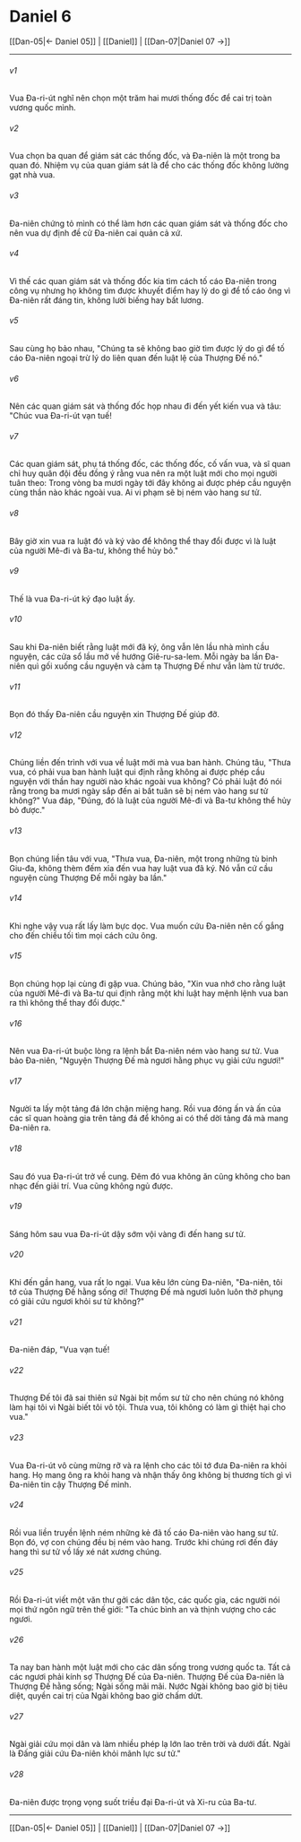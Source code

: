 # Daniel 6

[[Dan-05|← Daniel 05]] | [[Daniel]] | [[Dan-07|Daniel 07 →]]
***



###### v1 
Vua Đa-ri-út nghĩ nên chọn một trăm hai mươi thống đốc để cai trị toàn vương quốc mình. 

###### v2 
Vua chọn ba quan để giám sát các thống đốc, và Đa-niên là một trong ba quan đó. Nhiệm vụ của quan giám sát là để cho các thống đốc không lường gạt nhà vua. 

###### v3 
Đa-niên chứng tỏ mình có thể làm hơn các quan giám sát và thống đốc cho nên vua dự định đề cử Đa-niên cai quản cả xứ. 

###### v4 
Vì thế các quan giám sát và thống đốc kia tìm cách tố cáo Đa-niên trong công vụ nhưng họ không tìm được khuyết điểm hay lý do gì để tố cáo ông vì Đa-niên rất đáng tin, không lười biếng hay bất lương. 

###### v5 
Sau cùng họ bảo nhau, "Chúng ta sẽ không bao giờ tìm được lý do gì để tố cáo Đa-niên ngoại trừ lý do liên quan đến luật lệ của Thượng Đế nó." 

###### v6 
Nên các quan giám sát và thống đốc họp nhau đi đến yết kiến vua và tâu: "Chúc vua Đa-ri-út vạn tuế! 

###### v7 
Các quan giám sát, phụ tá thống đốc, các thống đốc, cố vấn vua, và sĩ quan chỉ huy quân đội đều đồng ý rằng vua nên ra một luật mới cho mọi người tuân theo: Trong vòng ba mươi ngày tới đây không ai được phép cầu nguyện cùng thần nào khác ngoài vua. Ai vi phạm sẽ bị ném vào hang sư tử. 

###### v8 
Bây giờ xin vua ra luật đó và ký vào để không thể thay đổi được vì là luật của người Mê-đi và Ba-tư, không thể hủy bỏ." 

###### v9 
Thế là vua Đa-ri-út ký đạo luật ấy. 

###### v10 
Sau khi Đa-niên biết rằng luật mới đã ký, ông vẫn lên lầu nhà mình cầu nguyện, các cửa sổ lầu mở về hướng Giê-ru-sa-lem. Mỗi ngày ba lần Đa-niên quì gối xuống cầu nguyện và cảm tạ Thượng Đế như vẫn làm từ trước. 

###### v11 
Bọn đó thấy Đa-niên cầu nguyện xin Thượng Đế giúp đỡ. 

###### v12 
Chúng liền đến trình với vua về luật mới mà vua ban hành. Chúng tâu, "Thưa vua, có phải vua ban hành luật qui định rằng không ai được phép cầu nguyện với thần hay người nào khác ngoài vua không? Có phải luật đó nói rằng trong ba mươi ngày sắp đến ai bất tuân sẽ bị ném vào hang sư tử không?" Vua đáp, "Đúng, đó là luật của người Mê-đi và Ba-tư không thể hủy bỏ được." 

###### v13 
Bọn chúng liền tâu với vua, "Thưa vua, Đa-niên, một trong những tù binh Giu-đa, không thèm đếm xỉa đến vua hay luật vua đã ký. Nó vẫn cứ cầu nguyện cùng Thượng Đế mỗi ngày ba lần." 

###### v14 
Khi nghe vậy vua rất lấy làm bực dọc. Vua muốn cứu Đa-niên nên cố gắng cho đến chiều tối tìm mọi cách cứu ông. 

###### v15 
Bọn chúng họp lại cùng đi gặp vua. Chúng bảo, "Xin vua nhớ cho rằng luật của người Mê-đi và Ba-tư qui định rằng một khi luật hay mệnh lệnh vua ban ra thì không thể thay đổi được." 

###### v16 
Nên vua Đa-ri-út buộc lòng ra lệnh bắt Đa-niên ném vào hang sư tử. Vua bảo Đa-niên, "Nguyện Thượng Đế mà ngươi hằng phục vụ giải cứu ngươi!" 

###### v17 
Người ta lấy một tảng đá lớn chận miệng hang. Rồi vua đóng ấn và ấn của các sĩ quan hoàng gia trên tảng đá để không ai có thể dời tảng đá mà mang Đa-niên ra. 

###### v18 
Sau đó vua Đa-ri-út trở về cung. Đêm đó vua không ăn cũng không cho ban nhạc đến giải trí. Vua cũng không ngủ được. 

###### v19 
Sáng hôm sau vua Đa-ri-út dậy sớm vội vàng đi đến hang sư tử. 

###### v20 
Khi đến gần hang, vua rất lo ngại. Vua kêu lớn cùng Đa-niên, "Đa-niên, tôi tớ của Thượng Đế hằng sống ơi! Thượng Đế mà ngươi luôn luôn thờ phụng có giải cứu ngươi khỏi sư tử không?" 

###### v21 
Đa-niên đáp, "Vua vạn tuế! 

###### v22 
Thượng Đế tôi đã sai thiên sứ Ngài bịt mồm sư tử cho nên chúng nó không làm hại tôi vì Ngài biết tôi vô tội. Thưa vua, tôi không có làm gì thiệt hại cho vua." 

###### v23 
Vua Đa-ri-út vô cùng mừng rỡ và ra lệnh cho các tôi tớ đưa Đa-niên ra khỏi hang. Họ mang ông ra khỏi hang và nhận thấy ông không bị thương tích gì vì Đa-niên tin cậy Thượng Đế mình. 

###### v24 
Rồi vua liền truyền lệnh ném những kẻ đã tố cáo Đa-niên vào hang sư tử. Bọn đó, vợ con chúng đều bị ném vào hang. Trước khi chúng rơi đến đáy hang thì sư tử vồ lấy xé nát xương chúng. 

###### v25 
Rồi Đa-ri-út viết một văn thư gởi các dân tộc, các quốc gia, các người nói mọi thứ ngôn ngữ trên thế giới: "Ta chúc bình an và thịnh vượng cho các ngươi. 

###### v26 
Ta nay ban hành một luật mới cho các dân sống trong vương quốc ta. Tất cả các ngươi phải kính sợ Thượng Đế của Đa-niên. Thượng Đế của Đa-niên là Thượng Đế hằng sống; Ngài sống mãi mãi. Nước Ngài không bao giờ bị tiêu diệt, quyền cai trị của Ngài không bao giờ chấm dứt. 

###### v27 
Ngài giải cứu mọi dân và làm nhiều phép lạ lớn lao trên trời và dưới đất. Ngài là Đấng giải cứu Đa-niên khỏi mãnh lực sư tử." 

###### v28 
Đa-niên được trọng vọng suốt triều đại Đa-ri-út và Xi-ru của Ba-tư.

***
[[Dan-05|← Daniel 05]] | [[Daniel]] | [[Dan-07|Daniel 07 →]]
